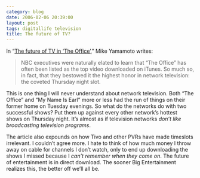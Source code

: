 ```yaml
---
category: blog
date: 2006-02-06 20:39:00
layout: post
tags: digitallife television
title: The future of TV?
---
```


In “[The future of TV in ‘The Office’](http://news.com.com/2061-11199_3-6035774.html?part=rss&tag=6035774&subj=news),” Mike Yamamoto writes:

> NBC executives were naturally elated to learn that “The Office” has often been listed as the top video downloaded on iTunes. So much so, in fact, that they bestowed it the highest honor in network television: the coveted Thursday night slot.

This is one thing I will never understand about network television. Both “The Office” and “My Name Is Earl” more or less had the run of things on their former home on Tuesday evenings. So what do the networks do with two successful shows? Put them up against every other network’s hottest shows on Thursday night. It’s almost as if television networks _don’t like broadcasting television programs_.

The article also expounds on how Tivo and other PVRs have made timeslots irrelevant. I couldn’t agree more. I hate to think of how much money I throw away on cable for channels I don’t watch, only to end up downloading the shows I missed because I _can’t remember when they come on_. The future of entertainment is in direct download. The sooner Big Entertainment realizes this, the better off we’ll all be.